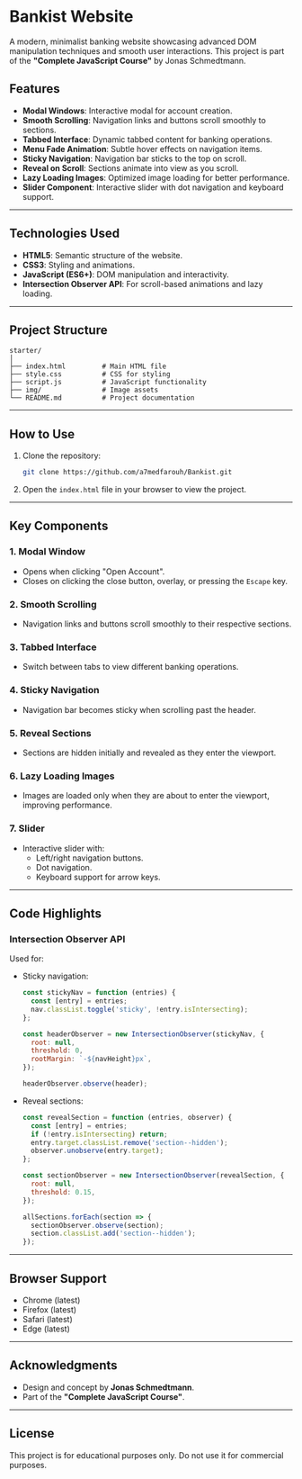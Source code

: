 # Bankist Website

A modern, minimalist banking website showcasing advanced DOM manipulation techniques and smooth user interactions. This project is part of the **"Complete JavaScript Course"** by Jonas Schmedtmann.

## Features

- **Modal Windows**: Interactive modal for account creation.
- **Smooth Scrolling**: Navigation links and buttons scroll smoothly to sections.
- **Tabbed Interface**: Dynamic tabbed content for banking operations.
- **Menu Fade Animation**: Subtle hover effects on navigation items.
- **Sticky Navigation**: Navigation bar sticks to the top on scroll.
- **Reveal on Scroll**: Sections animate into view as you scroll.
- **Lazy Loading Images**: Optimized image loading for better performance.
- **Slider Component**: Interactive slider with dot navigation and keyboard support.

---

## Technologies Used

- **HTML5**: Semantic structure of the website.
- **CSS3**: Styling and animations.
- **JavaScript (ES6+)**: DOM manipulation and interactivity.
- **Intersection Observer API**: For scroll-based animations and lazy loading.

---

## Project Structure

```
starter/
│
├── index.html         # Main HTML file
├── style.css          # CSS for styling
├── script.js          # JavaScript functionality
├── img/               # Image assets
└── README.md          # Project documentation
```

---

## How to Use

1. Clone the repository:
   ```bash
   git clone https://github.com/a7medfarouh/Bankist.git
   ```

2. Open the `index.html` file in your browser to view the project.

---

## Key Components

### 1. **Modal Window**
- Opens when clicking "Open Account".
- Closes on clicking the close button, overlay, or pressing the `Escape` key.

### 2. **Smooth Scrolling**
- Navigation links and buttons scroll smoothly to their respective sections.

### 3. **Tabbed Interface**
- Switch between tabs to view different banking operations.

### 4. **Sticky Navigation**
- Navigation bar becomes sticky when scrolling past the header.

### 5. **Reveal Sections**
- Sections are hidden initially and revealed as they enter the viewport.

### 6. **Lazy Loading Images**
- Images are loaded only when they are about to enter the viewport, improving performance.

### 7. **Slider**
- Interactive slider with:
  - Left/right navigation buttons.
  - Dot navigation.
  - Keyboard support for arrow keys.

---

## Code Highlights

### Intersection Observer API
Used for:
- Sticky navigation:
  ```javascript
  const stickyNav = function (entries) {
    const [entry] = entries;
    nav.classList.toggle('sticky', !entry.isIntersecting);
  };

  const headerObserver = new IntersectionObserver(stickyNav, {
    root: null,
    threshold: 0,
    rootMargin: `-${navHeight}px`,
  });

  headerObserver.observe(header);
  ```
- Reveal sections:
  ```javascript
  const revealSection = function (entries, observer) {
    const [entry] = entries;
    if (!entry.isIntersecting) return;
    entry.target.classList.remove('section--hidden');
    observer.unobserve(entry.target);
  };

  const sectionObserver = new IntersectionObserver(revealSection, {
    root: null,
    threshold: 0.15,
  });

  allSections.forEach(section => {
    sectionObserver.observe(section);
    section.classList.add('section--hidden');
  });
  ```


---

## Browser Support

- Chrome (latest)
- Firefox (latest)
- Safari (latest)
- Edge (latest)

---

## Acknowledgments

- Design and concept by **Jonas Schmedtmann**.
- Part of the **"Complete JavaScript Course"**.

---

## License

This project is for educational purposes only. Do not use it for commercial purposes.
